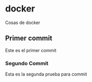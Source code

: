 # docker
Cosas de docker

## Primer commit

Este es el primer commit

### Segundo Commit

Esta es la segunda prueba para commit
